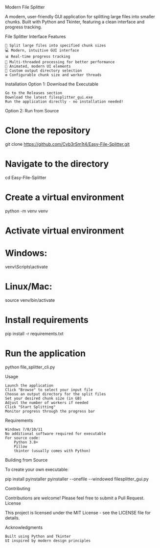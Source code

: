 Modern File Splitter

A modern, user-friendly GUI application for splitting large files into smaller chunks. Built with Python and Tkinter, featuring a clean interface and progress tracking.

File Splitter Interface
Features

    🎯 Split large files into specified chunk sizes
    💻 Modern, intuitive GUI interface
    📊 Real-time progress tracking
    🚀 Multi-threaded processing for better performance
    🎨 Animated, modern UI elements
    📁 Custom output directory selection
    ⚙️ Configurable chunk size and worker threads

Installation
Option 1: Download the Executable

    Go to the Releases section
    Download the latest filesplitter_gui.exe
    Run the application directly - no installation needed!

Option 2: Run from Source

# Clone the repository
git clone https://github.com/Cyb3rSm1t4/Easy-File-Splitter.git

# Navigate to the directory
cd Easy-File-Splitter

# Create a virtual environment
python -m venv venv

# Activate virtual environment

# Windows:
venv\Scripts\activate
# Linux/Mac:
source venv/bin/activate

# Install requirements
pip install -r requirements.txt

# Run the application
python file_splitter_cli.py

Usage

    Launch the application
    Click "Browse" to select your input file
    Choose an output directory for the split files
    Set your desired chunk size (in GB)
    Adjust the number of workers if needed
    Click "Start Splitting"
    Monitor progress through the progress bar

Requirements

    Windows 7/8/10/11
    No additional software required for executable
    For source code:
        Python 3.8+
        Pillow
        tkinter (usually comes with Python)

Building from Source

To create your own executable:

pip install pyinstaller
pyinstaller --onefile --windowed filesplitter_gui.py

Contributing

Contributions are welcome! Please feel free to submit a Pull Request.
License

This project is licensed under the MIT License - see the LICENSE file for details.

Acknowledgments

    Built using Python and Tkinter
    UI inspired by modern design principles
